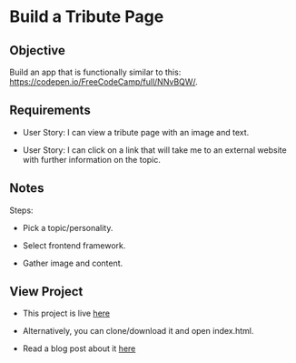 # Build a Tribute Page

## Objective

Build an app that is functionally similar to this: https://codepen.io/FreeCodeCamp/full/NNvBQW/.

## Requirements

* User Story: I can view a tribute page with an image and text.

* User Story: I can click on a link that will take me to an external website with further information on the topic.

## Notes

Steps:

* Pick a topic/personality.

* Select frontend framework. 

* Gather image and content. 

## View Project

* This project is live [here](http://typical-daughter.surge.sh/)

* Alternatively, you can clone/download it and open index.html. 

* Read a blog post about it [here](https://medium.com/@pankajashree/chingu-fcc-speedrun-challenge-day-1-tribute-page-7cc64841584f#.8jgq70pig)

